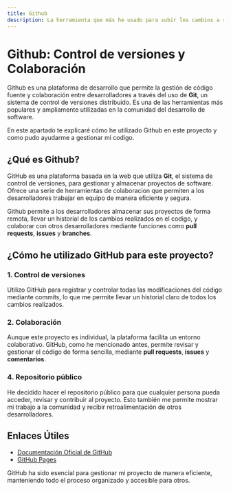 ```yaml
---
title: Github
description: La herramienta que más he usado para subir los cambios a repositorios que he creado
---
```


# Github: Control de versiones y Colaboración

Github es una plataforma de desarrollo que permite la gestión de código fuente y colaboración entre desarrolladores a través del uso de **Git**, un sistema de control de versiones distribuido. Es una de las herramientas más populares y ampliamente utilizadas en la comunidad del desarrollo de software.

En este apartado te explicaré cómo he utilizado Github en este proyecto y como pudo ayudarme a gestionar mi codigo.

## ¿Qué es Github?

GitHub es una plataforma basada en la web que utiliza **Git**, el sistema de control de versiones, para gestionar y almacenar proyectos de software. Ofrece una serie de herramientas de colaboracion que permiten a los desarrolladores trabajar en equipo de manera eficiente y segura.

Github permite a los desarrolladores almacenar sus proyectos de forma remota, llevar un historial de los cambios realizados en el codigo, y colaborar con otros desarrolladores mediante funciones como **pull requests**, **issues** y **branches**.

## ¿Cómo he utilizado GitHub para este proyecto?

### 1. **Control de versiones**

Utilizo GitHub para registrar y controlar todas las modificaciones del código mediante commits, lo que me permite llevar un historial claro de todos los cambios realizados.

### 2. **Colaboración**

Aunque este proyecto es individual, la plataforma facilita un entorno colaborativo. GitHub, como he mencionado antes, permite revisar y gestionar el código de forma sencilla, mediante **pull requests**, **issues** y **comentarios**.

### 4. **Repositorio público**

He decidido hacer el repositorio público para que cualquier persona pueda acceder, revisar y contribuir al proyecto. Esto también me permite mostrar mi trabajo a la comunidad y recibir retroalimentación de otros desarrolladores.

## Enlaces Útiles

- [Documentación Oficial de GitHub](https://docs.github.com/)
- [GitHub Pages](https://pages.github.com/)

GitHub ha sido esencial para gestionar mi proyecto de manera eficiente, manteniendo todo el proceso organizado y accesible para otros.
